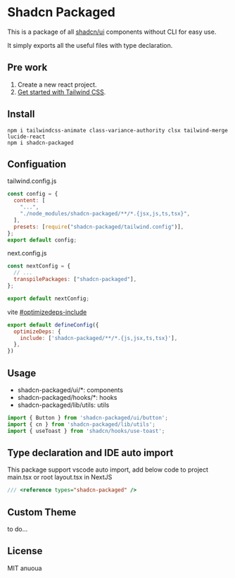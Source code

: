 # Shadcn Packaged

This is a package of all [shadcn/ui](https://ui.shadcn.com/) components without CLI for easy use. 

It simply exports all the useful files with type declaration.

## Pre work

1. Create a new react project.
2. [Get started with Tailwind CSS](https://tailwindcss.com/docs/installation).

## Install

```shell
npm i tailwindcss-animate class-variance-authority clsx tailwind-merge lucide-react
npm i shadcn-packaged
```

## Configuation

tailwind.config.js

```javascript
const config = {
  content: [
    "...",
    "./node_modules/shadcn-packaged/**/*.{jsx,js,ts,tsx}",
  ],
  presets: [require("shadcn-packaged/tailwind.config")],
};
export default config;
```

next.config.js

```javascript
const nextConfig = {
  // ...
  transpilePackages: ["shadcn-packaged"],
};

export default nextConfig;
```

vite [#optimizedeps-include](https://cn.vitejs.dev/config/dep-optimization-options.html#optimizedeps-include)

```javascript
export default defineConfig({
  optimizeDeps: {
    include: ['shadcn-packaged/**/*.{js,jsx,ts,tsx}'],
  },
})
```

## Usage

- shadcn-packaged/ui/*: components
- shadcn-packaged/hooks/*: hooks
- shadcn-packaged/lib/utils: utils

```javascript
import { Button } from 'shadcn-packaged/ui/button';
import { cn } from 'shadcn-packaged/lib/utils';
import { useToast } from 'shadcn/hooks/use-toast';
```

## Type declaration and IDE auto import

This package support vscode auto import, add below code to project main.tsx or root layout.tsx in NextJS

```typescript
/// <reference types="shadcn-packaged" />
```

## Custom Theme

to do...

## License

MIT anuoua
